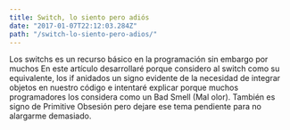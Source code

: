 ```yaml
---
title: Switch, lo siento pero adiós
date: "2017-01-07T22:12:03.284Z"
path: "/switch-lo-siento-pero-adios/"
---
```




Los switchs es un recurso básico en la programación sin embargo por muchos En este artículo desarrollaré porque considero al switch como su equivalente,
los if anidados un signo evidente de la necesidad de integrar objetos en nuestro código e intentaré explicar
porque muchos programadores los considera como un Bad Smell (Mal olor). También es signo de Primitive
Obsesión pero dejare ese tema pendiente para no alargarme demasiado.